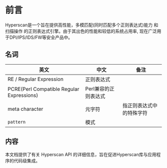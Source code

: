 # 前言

Hyperscan是一个旨在提供高性能，多模匹配(同时匹配多个正则表达式)能力 和 扫描操作 的正则表达式引擎。由于其出色的性能和较低的系统占用率, 现在广泛用于DPI/IPS/IDS/FW等安全产品中。

## 名词

| 英文                                        | 中文           | 备注           |
| ----------------------------------------- | ------------ | ------------ |
| RE / Regular Expression                   | 正则表达式        |              |
| PCRE(Perl Compatible Regular Expressions) | Perl兼容的正则表达式 |              |
| meta character                            | 元字符          | 指正则表达式中的特殊字符 |
| `pattern`                                 | 模式           |              |

## 内容

本文档提供了有关 Hyperscan API 的详细信息，旨在促进Hyperscan库与应用程序的代码级集成。
